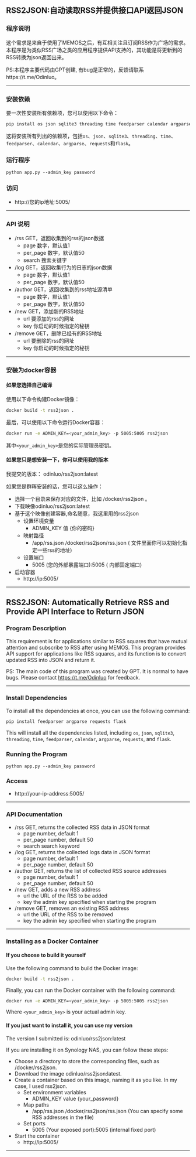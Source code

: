## RSS2JSON:自动读取RSS并提供接口API返回JSON

### 程序说明

这个需求是来自于使用了MEMOS之后，有互相关注且订阅RSS作为广场的需求。本程序是为类似RSS广场之类的应用程序提供API支持的，其功能是将更新到的RSS转换为json返回出来。

PS:本程序主要代码由GPT创建, 有bug是正常的，反馈请联系https://t.me/Odinluo。

----

### 安装依赖

要一次性安装所有依赖项，您可以使用以下命令：

```bash
pip install os json sqlite3 threading time feedparser calendar argparse requests flask
```

这将安装所有列出的依赖项，包括`os`、`json`、`sqlite3`、`threading`、`time`、`feedparser`、`calendar`、`argparse`、`requests`和`flask`。

### 运行程序

```shell
python app.py --admin_key password
```

### 访问

- http://您的ip地址:5005/

----

### API 说明

- /rss  GET，返回收集到的rss的json数据
  - page 数字，默认值1
  - per_page 数字，默认值50
  - search 搜索关键字
- /log GET，返回收集行为的日志的json数据
  - page 数字，默认值1
  - per_page 数字，默认值50
- /author GET，返回收集到的rss地址源清单
  - page 数字，默认值1
  - per_page 数字，默认值50
- /new GET，添加新的RSS地址
  - url 要添加的rss的网址
  - key 你启动的时候指定的秘钥
- /remove GET，删除已经有的RSS地址
  - url 要删除的rss的网址
  - key 你启动的时候指定的秘钥

----

### 安装为docker容器

#### 如果您选择自己编译

使用以下命令构建Docker镜像：

```bash
docker build -t rss2json .
```

最后，可以使用以下命令运行Docker容器：

```bash
docker run -e ADMIN_KEY=<your_admin_key> -p 5005:5005 rss2json
```

其中`<your_admin_key>`是您的实际管理员密钥。

#### 如果您只是想安装一下，你可以使用我的版本

 我提交的版本： odinluo/rss2json:latest

如果您是群晖安装的话，您可以这么操作：

- 选择一个目录来保存对应的文件，比如 /docker/rss2json 。
- 下载映像odinluo/rss2json:latest
- 基于这个映像创建容器,命名随意，我这里用的rss2json
  - 设置环境变量
    - ADMIN_KEY 值 {你的密码}
  - 映射路径
    - /app/rss.json  /docker/rss2json/rss.json ( 文件里面你可以初始化指定一些rss的地址)
  - 设置端口
    - 5005 (您的外部暴露端口):5005 ( 内部固定端口)
- 启动容器
  - http://ip:5005/

----



## RSS2JSON: Automatically Retrieve RSS and Provide API Interface to Return JSON

### Program Description

This requirement is for applications similar to RSS squares that have mutual attention and subscribe to RSS after using MEMOS. This program provides API support for applications like RSS squares, and its function is to convert updated RSS into JSON and return it.

PS: The main code of this program was created by GPT. It is normal to have bugs. Please contact https://t.me/Odinluo for feedback.

----

### Install Dependencies

To install all the dependencies at once, you can use the following command:

```bash
pip install feedparser argparse requests flask
```

This will install all the dependencies listed, including `os`, `json`, `sqlite3`, `threading`, `time`, `feedparser`, `calendar`, `argparse`, `requests`, and `flask`.

### Running the Program

```shell
python app.py --admin_key password
```

### Access

- http://your-ip-address:5005/

----

### API Documentation

- /rss GET, returns the collected RSS data in JSON format
  - page number, default 1
  - per_page number, default 50
  - search search keyword
- /log GET, returns the collected logs data in JSON format
  - page number, default 1
  - per_page number, default 50
- /author GET, returns the list of collected RSS source addresses
  - page number, default 1
  - per_page number, default 50
- /new GET, adds a new RSS address
  - url the URL of the RSS to be added
  - key the admin key specified when starting the program
- /remove GET, removes an existing RSS address
  - url the URL of the RSS to be removed
  - key the admin key specified when starting the program

----

### Installing as a Docker Container

#### If you choose to build it yourself

Use the following command to build the Docker image:

```bash
docker build -t rss2json .
```

Finally, you can run the Docker container with the following command:

```bash
docker run -e ADMIN_KEY=<your_admin_key> -p 5005:5005 rss2json
```

Where `<your_admin_key>` is your actual admin key.

#### If you just want to install it, you can use my version

The version I submitted is: odinluo/rss2json:latest

If you are installing it on Synology NAS, you can follow these steps:

- Choose a directory to store the corresponding files, such as /docker/rss2json.
- Download the image odinluo/rss2json:latest.
- Create a container based on this image, naming it as you like. In my case, I used rss2json.
  - Set environment variables
    - ADMIN_KEY value {your_password}
  - Map paths
    - /app/rss.json  /docker/rss2json/rss.json (You can specify some RSS addresses in the file)
  - Set ports
    - 5005 (Your exposed port):5005 (internal fixed port)
- Start the container
  - http://ip:5005/

----